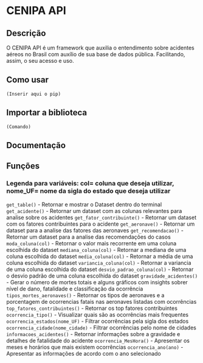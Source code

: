 # CENIPA API

## Descrição
O CENIPA API é um framework que auxilia o entendimento sobre acidentes aéreos no Brasil com auxílio de sua base de dados pública. Facilitando, assim, o seu acesso e uso.

## Como usar

    (Inserir aqui o pip)
    
## Importar a biblioteca

    (Comando)

## Documentação

## Funções
### Legenda para variáveis: col= coluna que deseja utilizar, nome_UF= nome da sigla do estado que deseja utilizar

`get_table()` - Retornar e mostrar o Dataset dentro do terminal
`get_acidente()` - Retornar um dataset com as colunas relevantes para analise sobre os acidentes
`get_fator_contribuinte()` - Retornar um dataset com os fatores contribuintes para o acidente
`get_aeronave()` - Retornar um dataset para a analise das fatores das aeronaves
`get_recomendacao()` - Retornar um dataset para a analise das recomendações do casos 
`moda_coluna(col)` - Retornar o valor mais recorrente em uma coluna escolhida do dataset
`mediana_coluna(col)` - Retornar a mediana de uma coluna escolhida do dataset
`media_coluna(col)` - Retornar a média de uma coluna escolhida do dataset
`variancia_coluna(col)` - Retornar a variancia de uma coluna escolhida do dataset
`desvio_padrao_coluna(col)` - Retornar o desvio padrão de uma coluna escolhida do dataset
`gravidade_acidentes()` - Gerar o número de mortes totais e alguns gráficos com insights sobrer nível de dano, fatalidade e classificação da ocorrência
`tipos_mortes_aeronaves()` - Retornar os tipos de aeronaves e a porcentagem de ocorrencias fatais nas aeronaves listadas com ocorrências
`top_fatores_contribuintes()` - Retornar os top fatores contribuintes
`ocorrencia_tipo()` - Visualizar quais são as ocorrências mais frequentes
`ocorrencia_estados(nome_UF)` - Filtrar ocorrências pela sigla dos estados
`ocorrencia_cidade(nome_cidade)` - Filtrar ocorrências pelo nome de cidades
`informacoes_acidentes()` - Retornar informações sobre a gravidade e detalhes de fatalidade do acidente
`ocorrencia_MesHora()` - Apresentar os meses e horários que mais existem ocorrências
`ocorrencia_ano(ano)` - Apresentar as informações de acordo com o ano selecionado
